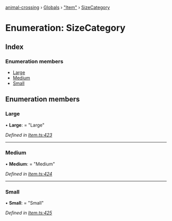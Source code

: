 [animal-crossing](../README.md) › [Globals](../globals.md) › ["Item"](../modules/_item_.md) › [SizeCategory](_item_.sizecategory.md)

# Enumeration: SizeCategory

## Index

### Enumeration members

* [Large](_item_.sizecategory.md#large)
* [Medium](_item_.sizecategory.md#medium)
* [Small](_item_.sizecategory.md#small)

## Enumeration members

###  Large

• **Large**: = "Large"

*Defined in [Item.ts:423](https://github.com/Norviah/animal-crossing/blob/cd5681f/module/types/Item.ts#L423)*

___

###  Medium

• **Medium**: = "Medium"

*Defined in [Item.ts:424](https://github.com/Norviah/animal-crossing/blob/cd5681f/module/types/Item.ts#L424)*

___

###  Small

• **Small**: = "Small"

*Defined in [Item.ts:425](https://github.com/Norviah/animal-crossing/blob/cd5681f/module/types/Item.ts#L425)*
